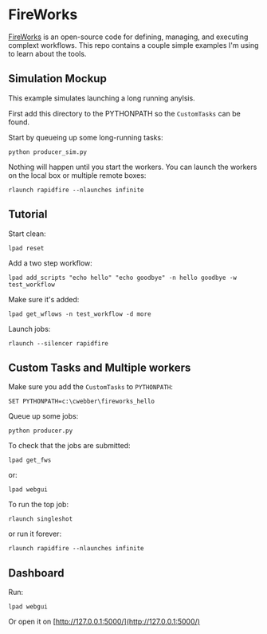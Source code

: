 # FireWorks

[FireWorks](https://materialsproject.github.io/fireworks/) is an open-source code for
defining, managing, and executing complext workflows.  This repo contains a couple simple 
examples I'm using to learn about the tools.

## Simulation Mockup

This example simulates launching a long running anylsis.  

First add this directory to the PYTHONPATH so the `CustomTasks` can be found.

Start by queueing up some long-running tasks:
```
python producer_sim.py
```

Nothing will happen until you start the workers. You can launch the workers on
the local box or multiple remote boxes:
```
rlaunch rapidfire --nlaunches infinite
```

## Tutorial

Start clean:
```
lpad reset
```

Add a two step workflow:
```
lpad add_scripts "echo hello" "echo goodbye" -n hello goodbye -w test_workflow
```

Make sure it's added:
```
lpad get_wflows -n test_workflow -d more
```

Launch jobs:
```
rlaunch --silencer rapidfire
```

## Custom Tasks and Multiple workers

Make sure you add the `CustomTasks` to `PYTHONPATH`:
```
SET PYTHONPATH=c:\cwebber\fireworks_hello
```

Queue up some jobs:
```
python producer.py
```

To check that the jobs are submitted:
```
lpad get_fws
```

or:
```
lpad webgui
```

To run the top job:
```
rlaunch singleshot
```

or run it forever:
```
rlaunch rapidfire --nlaunches infinite
```



## Dashboard

Run:
```
lpad webgui
```

Or open it on [http://127.0.0.1:5000/](http://127.0.0.1:5000/)